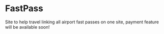 # FastPass
Site to help travel linking all airport fast passes on one site, payment feature will be available soon!

